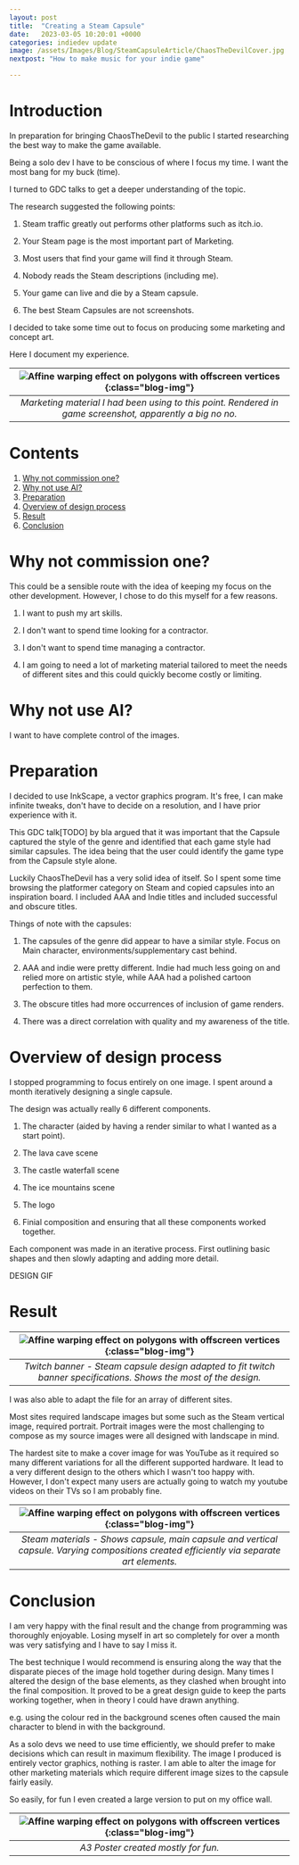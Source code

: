 ```yaml
---
layout: post
title:  "Creating a Steam Capsule"
date:   2023-03-05 10:20:01 +0000
categories: indiedev update
image: /assets/Images/Blog/SteamCapsuleArticle/ChaosTheDevilCover.jpg
nextpost: "How to make music for your indie game"

---
```


# Introduction
In preparation for bringing ChaosTheDevil to the public I started researching the best way to make the game available.

Being a solo dev I have to be conscious of where I focus my time. I want the most bang for my buck (time).

I turned to GDC talks to get a deeper understanding of the topic.

The research suggested the following points:

1. Steam traffic greatly out performs other platforms such as itch.io.

2. Your Steam page is the most important part of Marketing.

3. Most users that find your game will find it through Steam.

4. Nobody reads the Steam descriptions (including me).

5. Your game can live and die by a Steam capsule.

6. The best Steam Capsules are not screenshots.

I decided to take some time out to focus on producing some marketing and concept art. 

Here I document my experience.

| ![Affine warping effect on polygons with offscreen vertices](/assets/Images/Blog/SteamCapsuleArticle/ChaosTheDevilCover.jpg){:class="blog-img"} |
|:--:|
| *Marketing material I had been using to this point. Rendered in game screenshot, apparently a big no no.* |

# Contents
1. [Why not commission one?](#Why-not-commission-one?)
2. [Why not use AI?](#Why-not-use-AI?)
3. [Preparation](#Preparation)
4. [Overview of design process](#Overview-of-design-process)
5. [Result](#Result)
6. [Conclusion](#Conclusion)

# Why not commission one?
This could be a sensible route with the idea of keeping my focus on the other development. However, I chose to do this myself for a few reasons.

1. I want to push my art skills.

2. I don't want to spend time looking for a contractor.

3. I don't want to spend time managing a contractor.

4. I am going to need a lot of marketing material tailored to meet the needs of different sites and this could quickly become costly or limiting.

# Why not use AI?
I want to have complete control of the images.

# Preparation
I decided to use InkScape, a vector graphics program. It's free, I can make infinite tweaks, don't have to decide on a resolution, and I have prior experience with it. 

This GDC talk[TODO] by bla argued that it was important that the Capsule captured the style of the genre and identified that each game style had similar capsules. The idea being that the user could identify the game type from the Capsule style alone.

Luckily ChaosTheDevil has a very solid idea of itself. So I spent some time browsing the platformer category on Steam and copied capsules into an inspiration board. I included AAA and Indie titles and included successful and obscure titles.

Things of note with the capsules:

1. The capsules of the genre did appear to have a similar style. Focus on Main character, environments/supplementary cast behind.

2. AAA and indie were pretty different. Indie had much less going on and relied more on artistic style, while AAA had a polished cartoon perfection to them.

3. The obscure titles had more occurrences of inclusion of game renders.

4. There was a direct correlation with quality and my awareness of the title.

# Overview of design process
I stopped programming to focus entirely on one image. I spent around a month iteratively designing a single capsule.

The design was actually really 6 different components.

1. The character (aided by having a render similar to what I wanted as a start point).

2. The lava cave scene

3. The castle waterfall scene

4. The ice mountains scene

5. The logo

6. Finial composition and ensuring that all these components worked together.

Each component was made in an iterative process. First outlining basic shapes and then slowly adapting and adding more detail.

DESIGN GIF

# Result
| ![Affine warping effect on polygons with offscreen vertices](/assets/Images/Blog/SteamCapsuleArticle/TwitchBanner.png){:class="blog-img"} |
|:--:|
| *Twitch banner - Steam capsule design adapted to fit twitch banner specifications. Shows the most of the design.* |

I was also able to adapt the file for an array of different sites.

Most sites required landscape images but some such as the Steam vertical image, required portrait. Portrait images were the most challenging to compose as my source images were all designed with landscape in mind.

The hardest site to make a cover image for was YouTube as it required so many different variations for all the different supported hardware. It lead to a very different design to the others which I wasn't too happy with. However, I don't expect many users are actually going to watch my youtube videos on their TVs so I am probably fine.

| ![Affine warping effect on polygons with offscreen vertices](/assets/Images/Blog/SteamCapsuleArticle/SteamMaterials.png){:class="blog-img"} |
|:--:|
| *Steam materials - Shows capsule, main capsule and vertical capsule. Varying compositions created efficiently via separate art elements.* |

# Conclusion
I am very happy with the final result and the change from programming was thoroughly enjoyable. Losing myself in art so completely for over a month was very satisfying and I have to say I miss it.

The best technique I would recommend is ensuring along the way that the disparate pieces of the image hold together during design. Many times I altered the design of the base elements, as they clashed when brought into the final composition. It proved to be a great design guide to keep the parts working together, when in theory I could have drawn anything. 

e.g. using the colour red in the background scenes often caused the main character to blend in with the background.

As a solo devs we need to use time efficiently, we should prefer to make decisions which can result in maximum flexibility. The image I produced is entirely vector graphics, nothing is raster. I am able to alter the image for other marketing materials which require different image sizes to the capsule fairly easily. 

So easily, for fun I even created a large version to put on my office wall.

| ![Affine warping effect on polygons with offscreen vertices](/assets/Images/Blog/SteamCapsuleArticle/A3.png){:class="blog-img"} |
|:--:|
| *A3 Poster created mostly for fun.* |